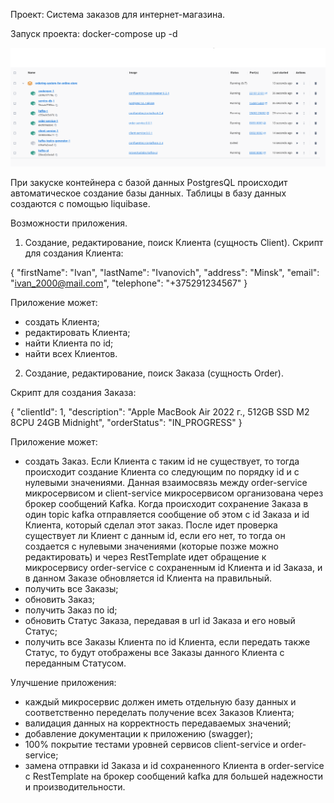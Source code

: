 Проект: Система заказов для интернет-магазина.

Запуск проекта: docker-compose up -d

   ![img.png](img/img1.png)

При закуске контейнера с базой данных PostgresQL происходит автоматическое создание базы данных. Таблицы в базу данных создаются с помощью liquibase.

Возможности приложения.
1. Создание, редактирование, поиск Клиента (сущность Client).
Скрипт для создания Клиента:

{
"firstName": "Ivan",
"lastName": "Ivanovich",
"address": "Minsk",
"email": "ivan_2000@mail.com",
"telephone": "+375291234567"
} 

Приложение может:
- создать Клиента;
- редактировать Клиента;
- найти Клиента по id;
- найти всех Клиентов.

2. Создание, редактирование, поиск Заказа (сущность Order).

Скрипт для создания Заказа:

{
"clientId": 1,
"description": "Apple MacBook Air 2022 г., 512GB SSD M2 8CPU 24GB Midnight",
"orderStatus": "IN_PROGRESS"
}  

Приложение может:
- создать Заказ. Если Клиента с таким id не существует, то тогда происходит создание Клиента со следующим по порядку id и с нулевыми значениями. Данная взаимосвязь между order-service микросервисом и client-service микросервисом организована через брокер сообщений Kafka. Когда происходит сохранение Заказа в один topic kafka отправляется сообщение об этом с id Заказа и id Клиента, который сделал этот заказ. После идет проверка существует ли Клиент с данным id, если его нет, то тогда он создается с нулевыми значениями (которые позже можно редактировать) и через RestTemplate идет обращение к микросервису order-service c сохраненным id Клиента и id Заказа, и в данном Заказе обновляется id Клиента на правильный.
- получить все Заказы;
- обновить Заказ;
- получить Заказ по id;
- обновить Статус Заказа, передавая в url id Заказа и его новый Статус;
- получить все Заказы Клиента по id Клиента, если передать также Статус, то будут отображены все Заказы данного Клиента с переданным Статусом.

Улучшение приложения:
- каждый микросервис должен иметь отдельную базу данных и соответственно переделать получение всех Заказов Клиента;
- валидация данных на корректность передаваемых значений;
- добавление документации к приложению (swagger);
- 100% покрытие тестами уровней сервисов client-service и order-service;
- замена отправки id Заказа и id сохраненного Клиента в order-service c RestTemplate на брокер сообщений kafka для большей надежности и производительности.




